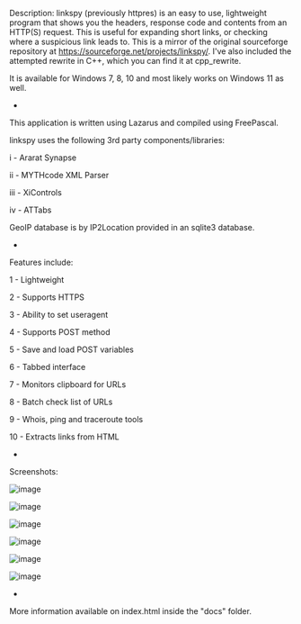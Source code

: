 Description: linkspy (previously httpres) is an easy to use, lightweight program that shows you the headers, response code and contents from an HTTP(S) request. This is useful for expanding short links, or checking where a suspicious link leads to. This is a mirror of the original sourceforge repository at https://sourceforge.net/projects/linkspy/. I've also included the attempted rewrite in C++, which you can find it at cpp_rewrite.

It is available for Windows 7, 8, 10 and most likely works on Windows 11 as well.

-

This application is written using Lazarus and compiled using FreePascal.

linkspy uses the following 3rd party components/libraries:

i - Ararat Synapse 

ii - MYTHcode XML Parser 

iii - XiControls

iv - ATTabs

GeoIP database is by IP2Location provided in an sqlite3 database.

-

Features include:

1 - Lightweight

2 - Supports HTTPS

3 - Ability to set useragent

4 - Supports POST method

5 - Save and load POST variables

6 - Tabbed interface

7 - Monitors clipboard for URLs

8 - Batch check list of URLs

9 - Whois, ping and traceroute tools

10 - Extracts links from HTML

-

Screenshots:

![image](https://github.com/cyberhardt/linkspy/assets/107224222/79ff02aa-0427-4942-b8e9-c0149abaff74)

![image](https://github.com/cyberhardt/linkspy/assets/107224222/ea7d7aaf-c99c-4d3c-a96b-ef5397de4e9e)

![image](https://github.com/cyberhardt/linkspy/assets/107224222/e2c0fa52-e6f5-4608-b168-90096e28ee25)

![image](https://github.com/cyberhardt/linkspy/assets/107224222/bbaa9f20-2bb1-4b55-85f6-53e3634eee37)

![image](https://github.com/cyberhardt/linkspy/assets/107224222/7b4ce990-da2a-42bf-9dbf-f334965a11e4)

![image](https://github.com/cyberhardt/linkspy/assets/107224222/2112f5b0-2405-4720-a3e4-5a0f533fbb37)

-

More information available on index.html inside the "docs" folder.
